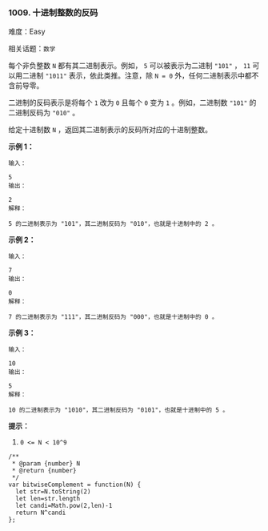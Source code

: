### 1009. 十进制整数的反码

难度：Easy

相关话题：`数学`

每个非负整数 `N` 都有其二进制表示。例如， `5` 可以被表示为二进制 `"101"` ， `11`  可以用二进制 `"1011"` 表示，依此类推。注意，除 `N = 0` 外，任何二进制表示中都不含前导零。



二进制的反码表示是将每个 `1` 改为 `0` 且每个 `0` 变为 `1` 。例如，二进制数 `"101"` 的二进制反码为 `"010"` 。



给定十进制数 `N` ，返回其二进制表示的反码所对应的十进制整数。












**示例 1：** 





```
输入：

5
输出：

2
解释：

5 的二进制表示为 "101"，其二进制反码为 "010"，也就是十进制中的 2 。

```


**示例 2：** 





```
输入：

7
输出：

0
解释：

7 的二进制表示为 "111"，其二进制反码为 "000"，也就是十进制中的 0 。

```


**示例 3：** 





```
输入：

10
输出：

5
解释：

10 的二进制表示为 "1010"，其二进制反码为 "0101"，也就是十进制中的 5 。

```






**提示：** 




1.  `0 <= N < 10^9` 






```
/**
 * @param {number} N
 * @return {number}
 */
var bitwiseComplement = function(N) {
  let str=N.toString(2)
  let len=str.length
  let candi=Math.pow(2,len)-1
  return N^candi
};



```

